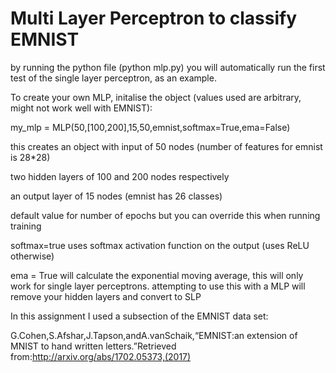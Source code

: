 # Multi Layer Perceptron to classify EMNIST

by running the python file (python mlp.py) you will automatically run the first test of the single layer perceptron, as an example. 

To create your own MLP, initalise the object (values used are arbitrary, might not work well with EMNIST):

my_mlp = MLP(50,[100,200],15,50,emnist,softmax=True,ema=False)

this creates an object with input of 50 nodes (number of features for emnist is 28*28)

two hidden layers of 100 and 200 nodes respectively

an output layer of 15 nodes (emnist has 26 classes)

default value for number of epochs but you can override this when running training

softmax=true uses softmax activation function on the output (uses ReLU otherwise)

ema = True will calculate the exponential moving average, this will only work for single layer perceptrons. attempting to use this with a MLP will remove your hidden layers and convert to SLP


In this assignment I used a subsection of the EMNIST data set:

G.Cohen,S.Afshar,J.Tapson,andA.vanSchaik,“EMNIST:an extension of MNIST to hand written letters.”Retrieved from:http://arxiv.org/abs/1702.05373,(2017)



